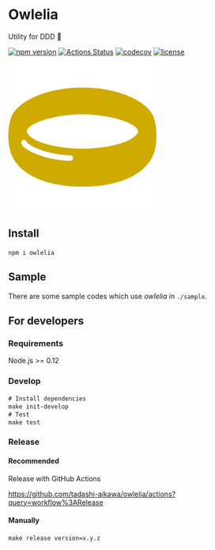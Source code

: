 Owlelia
=======

Utility for DDD 🦉

[![npm version](https://badge.fury.io/js/owlelia.svg)](https://badge.fury.io/js/owlelia)
[![Actions Status](https://github.com/tadashi-aikawa/owlelia/workflows/Tests/badge.svg)](https://github.com/tadashi-aikawa/owlelia/actions)
[![codecov](https://codecov.io/gh/tadashi-aikawa/owlelia/branch/master/graph/badge.svg)](https://codecov.io/gh/tadashi-aikawa/owlelia)
[![license](https://img.shields.io/github/license/mashape/apistatus.svg)](https://github.com/tadashi-aikawa/owlelia/blob/master/LICENSE)

<img src="https://github.com/tadashi-aikawa/owlelia/raw/master/logo.svg?sanitize=true" width=300 alt="logo" />


Install
-------

```
npm i owlelia
```


Sample
------

There are some sample codes which use _owlelia_ in `./sample`.


For developers
--------------

### Requirements

Node.js >= 0.12 

### Develop

```
# Install dependencies
make init-develop
# Test
make test
```

### Release

#### Recommended

Release with GitHub Actions

https://github.com/tadashi-aikawa/owlelia/actions?query=workflow%3ARelease

#### Manually

```
make release version=x.y.z
```
